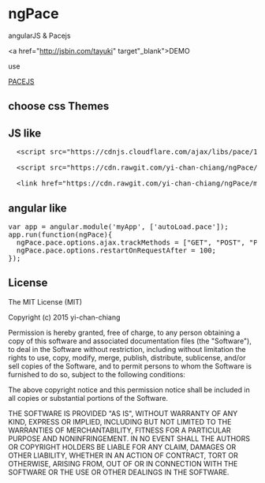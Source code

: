 # ngPace
angularJS &amp; Pacejs

<a href="http://jsbin.com/tayuki" target"_blank">DEMO</a>

use

<a href="http://github.hubspot.com/pace/docs/welcome/" target="_blank">PACEJS</a>

<h2>choose css Themes</h2>


<h2>JS like</h2>

<pre>
<span class="pl-s2">  &lt;<span class="pl-ent">script</span> <span class="pl-e">src</span>=<span class="pl-s1"><span class="pl-pds">"</span>https://cdnjs.cloudflare.com/ajax/libs/pace/1.0.2/pace.js<span class="pl-pds">"</span></span>&gt;&lt;/<span class="pl-ent">script</span>&gt;</span>

<span class="pl-s2">  &lt;<span class="pl-ent">script</span> <span class="pl-e">src</span>=<span class="pl-s1"><span class="pl-pds">"</span>https://cdn.rawgit.com/yi-chan-chiang/ngPace/master/ngPace.js<span class="pl-pds">"</span></span>&gt;&lt;/<span class="pl-ent">script</span>&gt;</span>

<span class="pl-s2">  &lt;<span class="pl-ent">link</span> <span class="pl-e">href</span>=<span class="pl-s1"><span class="pl-pds">"</span>https://cdn.rawgit.com/yi-chan-chiang/ngPace/master/ngPace.css<span class="pl-pds">"</span></span>&gt;</span>
</pre>

<h2>angular like</h2>

<pre>
var app = angular.module('myApp', ['autoLoad.pace']);
app.run(function(ngPace){
  ngPace.pace.options.ajax.trackMethods = ["GET", "POST", "PUT", "DELETE"];
  ngPace.pace.options.restartOnRequestAfter = 100;
});
</pre>

<h2>License</h2>
The MIT License (MIT)

Copyright (c) 2015 yi-chan-chiang

Permission is hereby granted, free of charge, to any person obtaining a copy
of this software and associated documentation files (the "Software"), to deal
in the Software without restriction, including without limitation the rights
to use, copy, modify, merge, publish, distribute, sublicense, and/or sell
copies of the Software, and to permit persons to whom the Software is
furnished to do so, subject to the following conditions:

The above copyright notice and this permission notice shall be included in all
copies or substantial portions of the Software.

THE SOFTWARE IS PROVIDED "AS IS", WITHOUT WARRANTY OF ANY KIND, EXPRESS OR
IMPLIED, INCLUDING BUT NOT LIMITED TO THE WARRANTIES OF MERCHANTABILITY,
FITNESS FOR A PARTICULAR PURPOSE AND NONINFRINGEMENT. IN NO EVENT SHALL THE
AUTHORS OR COPYRIGHT HOLDERS BE LIABLE FOR ANY CLAIM, DAMAGES OR OTHER
LIABILITY, WHETHER IN AN ACTION OF CONTRACT, TORT OR OTHERWISE, ARISING FROM,
OUT OF OR IN CONNECTION WITH THE SOFTWARE OR THE USE OR OTHER DEALINGS IN THE
SOFTWARE.